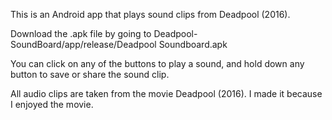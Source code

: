 This is an Android app that plays sound clips from Deadpool (2016).

Download the .apk file by going to Deadpool-SoundBoard/app/release/Deadpool Soundboard.apk

You can click on any of the buttons to play a sound, and hold down any button to save or share the sound clip.

All audio clips are taken from the movie Deadpool (2016). I made it because I enjoyed the movie.
